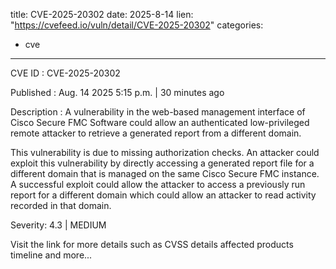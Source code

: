  
title: CVE-2025-20302
date: 2025-8-14
lien: "https://cvefeed.io/vuln/detail/CVE-2025-20302"
categories:
  - cve
---

CVE ID : CVE-2025-20302

Published :  Aug. 14
2025
5:15 p.m. | 30 minutes ago

Description : A vulnerability in the web-based management interface of Cisco Secure FMC Software could allow an authenticated
low-privileged
remote attacker to retrieve a generated report from a different domain.

This vulnerability is due to missing authorization checks. An attacker could exploit this vulnerability by directly accessing a generated report file for a different domain that is managed on the same Cisco Secure FMC instance. A successful exploit could allow the attacker to access a previously run report for a different domain
which could allow an attacker to read activity recorded in that domain.

Severity: 4.3 | MEDIUM

Visit the link for more details
such as CVSS details
affected products
timeline
and more...
